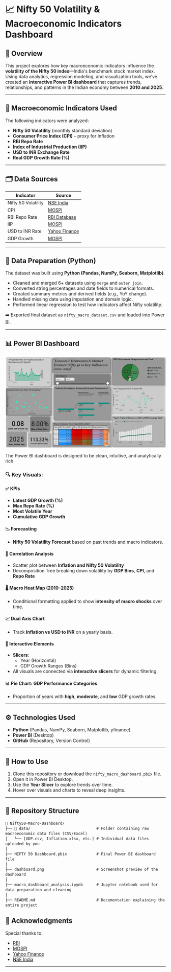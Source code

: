 # 📈 Nifty 50 Volatility & Macroeconomic Indicators Dashboard

## 📘 Overview

This project explores how key macroeconomic indicators influence the **volatility of the Nifty 50 index**—India's benchmark stock market index. Using data analytics, regression modeling, and visualization tools, we’ve created an **interactive Power BI dashboard** that captures trends, relationships, and patterns in the Indian economy between **2010 and 2025**.

---

## 🧩 Macroeconomic Indicators Used

The following indicators were analyzed:

- **Nifty 50 Volatility** (monthly standard deviation)
- **Consumer Price Index (CPI)** – proxy for Inflation
- **RBI Repo Rate**
- **Index of Industrial Production (IIP)**
- **USD to INR Exchange Rate**
- **Real GDP Growth Rate (%)**

---

## 🗂️ Data Sources

| Indicator         | Source                                                 |
|------------------|--------------------------------------------------------|
| Nifty 50 Volatility | [NSE India](https://www.nseindia.com)                |
| CPI               | [MOSPI](https://mospi.gov.in)                          |
| RBI Repo Rate     | [RBI Database](https://dbie.rbi.org.in)               |
| IIP               | [MOSPI](https://mospi.gov.in)                          |
| USD to INR Rate   | [Yahoo Finance](https://finance.yahoo.com/quote/INR=X)|
| GDP Growth        | [MOSPI](https://mospi.gov.in)                          |

---

## 🐍 Data Preparation (Python)

The dataset was built using **Python (Pandas, NumPy, Seaborn, Matplotlib)**.

- Cleaned and merged 6+ datasets using `merge` and `outer join`.
- Converted string percentages and date fields to numerical formats.
- Created summary metrics and derived fields (e.g., YoY change).
- Handled missing data using imputation and domain logic.
- Performed linear regression to test how indicators affect Nifty volatility.

➡️ Exported final dataset as `nifty_macro_dataset.csv` and loaded into Power BI.

---

## 📊 Power BI Dashboard

![Dashboard Preview](dashboard.png)

The Power BI dashboard is designed to be clean, intuitive, and analytically rich.

### 🔍 Key Visuals:

#### ✅ KPIs
- **Latest GDP Growth (%)**
- **Max Repo Rate (%)**
- **Most Volatile Year**
- **Cumulative GDP Growth**

#### 📉 Forecasting
- **Nifty 50 Volatility Forecast** based on past trends and macro indicators.

#### 🧠 Correlation Analysis
- Scatter plot between **Inflation and Nifty 50 Volatility**
- Decomposition Tree breaking down volatility by **GDP Bins**, **CPI**, and **Repo Rate**

#### 🌡️ Macro Heat Map (2010–2025)
- Conditional formatting applied to show **intensity of macro shocks** over time.

#### 📈 Dual Axis Chart
- Track **Inflation vs USD to INR** on a yearly basis.

#### 🧩 Interactive Elements
- **Slicers**:
  - Year (Horizontal)
  - GDP Growth Ranges (Bins)
- All visuals are connected via **interactive slicers** for dynamic filtering.

#### 📊 Pie Chart: GDP Performance Categories
- Proportion of years with **high**, **moderate**, and **low** GDP growth rates.

---

## ⚙️ Technologies Used

- **Python** (Pandas, NumPy, Seaborn, Matplotlib, yfinance)
- **Power BI** (Desktop)
- **GitHub** (Repository, Version Control)

---

## 🚀 How to Use

1. Clone this repository or download the `nifty_macro_dashboard.pbix` file.
2. Open it in Power BI Desktop.
3. Use the **Year Slicer** to explore trends over time.
4. Hover over visuals and charts to reveal deep insights.

---

## 📁 Repository Structure

```
📁 Nifty50-Macro-Dashboard/
├── 📁 data/                             # Folder containing raw macroeconomic data files (CSV/Excel)
│   └── [GDP.csv, Inflation.xlsx, etc.] # Individual data files uploaded by you
│
├── NIFTY 50 Dashboard.pbix             # Final Power BI dashboard file
│
├── dashboard.png                       # Screenshot preview of the dashboard
│
├── macro_dashboard_analysis.ipynb      # Jupyter notebook used for data preparation and cleaning
│
├── README.md                           # Documentation explaining the entire project

```



## 🌟 Acknowledgments

Special thanks to:
- [RBI](https://rbi.org.in)
- [MOSPI](https://mospi.gov.in)
- [Yahoo Finance](https://finance.yahoo.com)
- [NSE India](https://www.nseindia.com)

---




